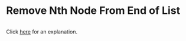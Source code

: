 # Remove Nth Node From End of List 

~~~java

~~~

Click [here](Explanation.md) for an explanation.


